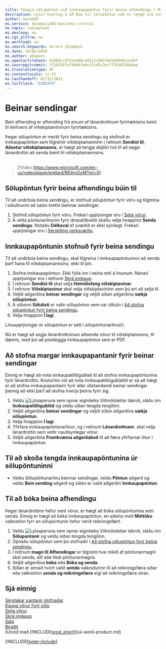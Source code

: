 ```yaml
---
title: Tengja sölupöntun við innkaupapöntun fyrir beina afhendingu | Microsoft Docs
description: Lýsir hvernig á að Búa til sölupöntun sem er tengd við innkaupapöntun til að virkja sendingu beint frá lánardrottni til viðskiptamanns.
author: SorenGP
ms.service: dynamics365-business-central
ms.topic: conceptual
ms.devlang: na
ms.tgt_pltfrm: na
ms.workload: na
ms.search.keywords: direct shipment
ms.date: 10/01/2020
ms.author: edupont
ms.openlocfilehash: 938b0cc9f35e980ca9121cb037665b8699ca336f
ms.sourcegitcommit: ff2b55b7e790447e0c1fcd5c2ec7f7610338ebaa
ms.translationtype: HT
ms.contentlocale: is-IS
ms.lasthandoff: 02/15/2021
ms.locfileid: "5393374"
---
```

# <a name="make-drop-shipments"></a>Beinar sendingar

Bein afhending er afhending frá einum af lánardrottnum fyrirtækisins beint til einhvers af viðskiptamönnum fyrirtækisins.

Þegar sölupöntun er merkt fyrir beina sendingu og stofnuð er innkaupapöntun sem tilgreinir viðskiptamanninn í reitnum **Sendist til**, **Aðsetur viðskiptamanns**, er hægt að tengja skjölin tvö til að segja lánardrottni að senda beint til viðskiptamannsins.
<br><br>  
  
> [!Video https://www.microsoft.com/en-us/videoplayer/embed/RE4mOyM?rel=0]

## <a name="to-create-a-sales-order-for-drop-shipment"></a>Sölupöntun fyrir beina afhendingu búin til

Til að undirbúa beina sendingu, er stofnuð sölupöntun fyrir vöru og tilgreina í sölulínunni að salan krefst beinnar sendingar.

1. Stofnið sölupöntun fyrir vöru. Frekari upplýsingar eru í [Selja vörur](sales-how-sell-products.md).
2. Á velta pöntunarlínunni fyrir dropatilboðið skaltu velja hnappinn **Senda sendingu**. Notaðu **Dálkaval** ef svæðið er ekki sýnilegt. Frekari upplýsingar eru í [Sérstilling verksvæðis](ui-personalization-user.md).

## <a name="to-create-the-purchase-order-for-drop-shipment"></a>Innkaupapöntunin stofnuð fyrir beina sendingu

Til að undirbúa beina sendingu, skal tilgreina í innkaupapöntuninni að senda þarf hana til viðskiptamannsins, ekki til þín.

1. Stofna innkaupapöntun. Ekki fylla inn í neina reiti á línunum. Nánari upplýsingar eru í reitnum [Skrá innkaup](purchasing-how-record-purchases.md).
2. Í reitnum **Sendist til** skal velja **Heimilisfang viðskiptavinar**.
3. Í reitnum **Viðskiptavinur** skal velja viðskiptavininn sem þú ert að selja til.
4. Veljið aðgerðina **beinar sendingar** og veljið síðan aðgerðina **sækja sölupöntun**.
5. Á síðunni **Sölulisti** er valin sölupöntun sem var útbúin í [Að stofna sölupöntun fyrir beina sendingu](sales-how-drop-shipment.md#to-create-a-sales-order-for-drop-shipment).
6. Velja hnappinn **Í lagi**.

Línuupplýsingar úr sölupöntun er sett í sölupöntunarlínu(r).

Nú er hægt að segja lánardrottninum aðsenda vörur til viðskiptamanns, til dæmis, með því að póstleggja innkaupapöntun sem er PDF.     

## <a name="to-create-multiple-purchase-orders-for-drop-shipments"></a>Að stofna margar innkaupapantanir fyrir beinar sendingar

Einnig er hægt að nota innkaupatillögublað til að stofna innkaupapöntunina fyrir lánardrottin. Kosturinn við að nota innkaupatillögublaðið er sá að hægt er að stofna innkaupapantanir fyrir allar útistandandi beinar sendingar þannig að ekki þarf að stofna hverja þeirra fyrir sig.

1. Veldu ![Ljósaperuna sem opnar eiginleika Viðmótsleitar](media/ui-search/search_small.png "Segðu mér hvað þú vilt gera") táknið, sláðu inn **Innkaupatillögublöð** og veldu síðan tengda tengilinn.
2. Veljið aðgerðina **beinar sendingar** og veljið síðan aðgerðina **sækja sölupöntun**.
3. Velja hnappinn **Í lagi**.
4. Yfirfara innkaupapöntunarlínur, og í reitnum **Lánardrottnanr.** skal velja lánardrottin sem veitir nauðsynlegar vörur. 
5. Veljið aðgerðina **Framkvæma aðgerðaboð** til að færa yfirfarnar línur í innkaupapöntun.

## <a name="to-view-the-linked-purchase-order-from-the-sales-order"></a>Til að skoða tengda innkaupapöntunina úr sölupöntuninni

* Veldu Sölupöntunarlínu beinnar sendingar, veldu **Pöntun** aðgerð og veldu **Bein sending** aðgerð og síðan er valið aðgerðin **Innkaupapöntun**.

## <a name="to-post-a-drop-shipment"></a>Til að bóka beina afhendingu

Þegar lánardrottinn hefur sent vörur, er hægt að bóka sölupöntunina sem senda. Einnig er hægt að bóka innkaupapöntun, en aðeins með **Móttöku** valkostinn fyrr en sölupöntunin hefur verið reikningsfært.

1. Veldu ![Ljósaperuna sem opnar eiginleika Viðmótsleitar](media/ui-search/search_small.png "Segðu mér hvað þú vilt gera") táknið, sláðu inn **Sölupantanir** og veldu síðan tengda tengilinn.
2. Opnaðu sölupöntun sem þú stofnaðir í [Að stofna sölupöntun fyrir beina sendingu](#to-create-a-sales-order-for-drop-shipment).
3. Í reitnum **magn til Afhendingar** er tilgreint hve mikið af pöntunarmagni skal senda, allt eða hluti pöntunarmagns.
4. Veljið aðgerðina **bóka** eða **Bóka og senda**.
5. Síðan er annað hvort valið **senda** valkosturinn til að reikningsfæra síðar eða valkostinn **senda og reikningsfæra** eigi að reikningsfæra strax.

## <a name="see-also"></a>Sjá einnig

[Sérstakar pantanir stofnaðar](sales-how-to-create-special-orders.md)  
[Kaupa vörur fyrir sölu](purchasing-how-purchase-products-sale.md)  
[Selja vörur](sales-how-sell-products.md)  
[Skrá innkaup](purchasing-how-record-purchases.md)  
[Sala](sales-manage-sales.md)  
[Birgðir](inventory-manage-inventory.md)  
[Unnið með [!INCLUDE[prod_short](includes/prod_short.md)]](ui-work-product.md)


[!INCLUDE[footer-include](includes/footer-banner.md)]